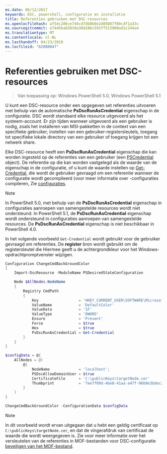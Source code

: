 ```yaml
---
ms.date: 06/12/2017
keywords: DSC, powershell, configuratie en installatie
title: Referenties gebruiken met DSC-resources
ms.openlocfilehash: af54c286ce744cd7db0b0e2d05087f60cdf1a33c
ms.sourcegitcommit: e7445ba8203da304286c591ff513900ad1c244a4
ms.translationtype: MT
ms.contentlocale: nl-NL
ms.lasthandoff: 04/23/2019
ms.locfileid: "62080047"
---
```

# <a name="use-credentials-with-dsc-resources"></a>Referenties gebruiken met DSC-resources

> Van toepassing op: Windows PowerShell 5.0, Windows PowerShell 5.1

U kunt een DSC-resource onder een opgegeven set referenties uitvoeren met behulp van de automatische **PsDscRunAsCredential** eigenschap in de configuratie.
DSC wordt standaard elke resource uitgevoerd als het systeem-account.
Er zijn tijden wanneer uitgevoerd als een gebruiker is nodig, zoals het installeren van MSI-pakketten in de context van een specifieke gebruiker, instellen van een gebruiker-registersleutels, toegang tot specifieke lokale directory van een gebruiker of toegang krijgen tot een netwerk share.

Elke DSC-resource heeft een **PsDscRunAsCredential** eigenschap die kan worden ingesteld op de referenties van een gebruiker (een [PSCredential](/dotnet/api/system.management.automation.pscredential) object).
De referentie op die kan worden vastgelegd als de waarde van de eigenschap in de configuratie, of u kunt de waarde instellen op [Get-Credential](/powershell/module/Microsoft.PowerShell.Security/Get-Credential), die wordt de gebruiker gevraagd om een referentie wanneer de configuratie wordt gecompileerd (voor meer informatie over -configuraties compileren, Zie [configuraties](configurations.md).

> [!NOTE]
> In PowerShell 5.0, met behulp van de **PsDscRunAsCredential** eigenschap in configuraties aanroepen van samengestelde resources wordt niet ondersteund.
> In PowerShell 5.1, de **PsDscRunAsCredential** eigenschap wordt ondersteund in configuraties aanroepen van samengestelde resources.
> De **PsDscRunAsCredential** eigenschap is niet beschikbaar in PowerShell 4.0.

In het volgende voorbeeld `Get-Credential` wordt gebruikt voor de gebruiker gevraagd om referenties.
De **register** bron wordt gebruikt om de registersleutel die Hiermee geeft u de achtergrondkleur voor het Windows-opdrachtpromptvenster wijzigen.

```powershell
Configuration ChangeCmdBackGroundColor
{
    Import-DscResource -ModuleName PSDesiredStateConfiguration

    Node $AllNodes.NodeName
    {
        Registry CmdPath
        {
            Key                  = 'HKEY_CURRENT_USER\SOFTWARE\Microsoft\Command Processor'
            ValueName            = 'DefaultColor'
            ValueData            = '1F'
            ValueType            = 'DWORD'
            Ensure               = 'Present'
            Force                = $true
            Hex                  = $true
            PsDscRunAsCredential = Get-Credential
        }
    }
}

$configData = @{
    AllNodes = @(
        @{
            NodeName             = 'localhost';
            PSDscAllowDomainUser = $true
            CertificateFile      = 'C:\publicKeys\targetNode.cer'
            Thumbprint           = '7ee7f09d-4be0-41aa-a47f-96b9e3bdec25'
        }
    )
}

ChangeCmdBackGroundColor -ConfigurationData $configData
```

> [!NOTE]
> In dit voorbeeld wordt ervan uitgegaan dat u hebt een geldig certificaat op `C:\publicKeys\targetNode.cer`, en dat de vingerafdruk van certificaat de waarde die wordt weergegeven is.
> Zie voor meer informatie over het versleutelen van de referenties in MOF-bestanden voor DSC-configuratie [beveiligen van het MOF-bestand](../pull-server/secureMOF.md).
